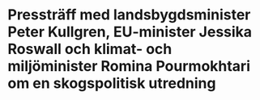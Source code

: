 # Pressträff med landsbygdsminister Peter Kullgren, EU-minister Jessika Roswall och klimat- och miljöminister Romina Pourmokhtari om en skogspolitisk utredning
